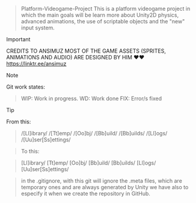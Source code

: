 > Platform-Videogame-Project
> This is a platform videogame project in which the main goals will be learn more about Unity2D physics, advanced animations, the use of scriptable objects and the "new" input system.

> [!IMPORTANT]
> CREDITS TO ANSIMUZ MOST OF THE GAME ASSETS (SPRITES, ANIMATIONS AND AUDIO) ARE DESIGNED BY HIM ❤❤
> https://linktr.ee/ansimuz

> [!NOTE]
> Git work states:

> WIP: Work in progress.
> WD: Work done
> FIX: Error/s fixed

> [!TIP]
> From this:

> /[Ll]ibrary/
 /[Tt]emp/
 /[Oo]bj/
 /[Bb]uild/
 /[Bb]uilds/
 /[Ll]ogs/
 /[Uu]ser[Ss]ettings/

> To this:

> [Ll]ibrary/
 [Tt]emp/
 [Oo]bj/
 [Bb]uild/
 [Bb]uilds/
 [Ll]ogs/
 [Uu]ser[Ss]ettings/

> in the .gitignore, with this git will ignore the .meta files, which are temporary ones and are always generated by Unity
> we have also to especify it when we create the repository in GitHub.
